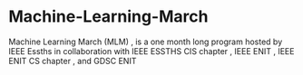 # Machine-Learning-March
Machine Learning March (MLM) , is a one month long program hosted by IEEE Essths in collaboration with IEEE ESSTHS CIS chapter , IEEE ENIT , IEEE ENIT CS  chapter , and GDSC ENIT 
